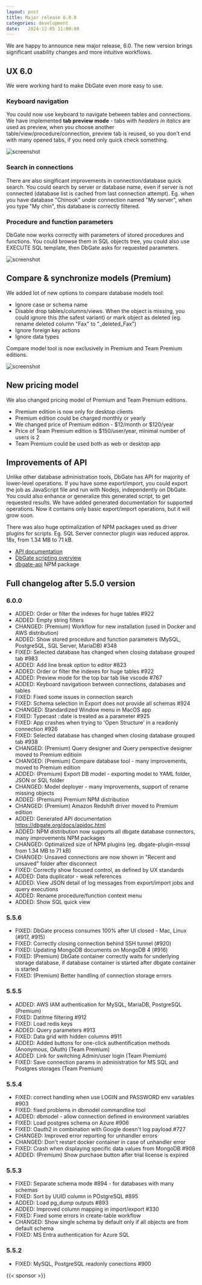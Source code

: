 ```yaml
---
layout: post
title: Major release 6.0.0
categories: development
date:   2024-12-05 11:00:00
---
```


We are happy to announce new major release, 6.0. The new version brings significant usability changes and more intuitive workflows.

<!--more--> 
## UX 6.0
We were working hard to make DbGate even more easy to use.

### Keyboard navigation
You could now use keyboard to navigate between tables and connections. We have implemented <strong>tab preview mode</strong> - tabs with <i>headers in italics</i> are used as preview, when you choose another table/view/procedure/connection, preview tab is reused, so you don't end with many opened tabs, if you need only quick check something.

![screenshot](/screenshots/connsearch.png)

### Search in connections
There are also singificant improvements in connection/database quick search. You could search by server or database name, even if server is not connected (database list is cached from last connection attempt).
Eg. when you have database "Chinook" under connection named "My server", when you type "My chin", this database is correctly filtered. 

### Procedure and function parameters
DbGate now works correctly with parameters of stored procedures and functions. You could browse them in SQL objects tree, you could also use EXECUTE SQL template, then DbGate asks for requested parameters.

![screenshot](/screenshots/sqlpreview.png)


## Compare & synchronize models (Premium)

We added lot of new options to compare database models tool:
- Ignore case or schema name
- Disable drop tables/columns/views. When the object is missing, you could ignore this (the safest variant) or mark object as deleted (eg. rename deleted column "Fax" to "_deleted_Fax")
- Ignore foreign key actions
- Ignore data types

Compare model tool is now exclusively in Premium and Team Premium editions.

![screenshot](/screenshots/comparesettings.png)

## New pricing model
We also changed pricing model of Premium and Team Premium editions. 
- Premium edition is now only for desktop clients
- Premium edition could be charged monthly or yearly
- We changed price of Premium edition - $12/month or $120/year
- Price of Team Premium edition is $150/user/year, minimal number of users is 2
- Team Premium could be used both as web or desktop app

## Improvements of API
Unlike other database administration tools, DbGate has API for majority of lower-level operations. If you have some export/import, you could export the job as JavaScript file and run with Nodejs, independently on DbGate. You could also enhance or generalize this generated script, to get requested results. We have added generated documentation for supported operations. Now it contains only basic export/import operations, but it will grow soon.

There was also huge optimalization of NPM packages used as driver plugins for scripts. Eg. SQL Server connector plugin was reduced approx. 18x, from 1.34 MB to 71 kB.

- [API documentation](/docs/apidoc)
- [DbGate scripting overview](/docs/scripting)
- [dbgate-api](https://www.npmjs.com/package/dbgate-api) NPM package



## Full changelog after 5.5.0 version

### 6.0.0
- ADDED: Order or filter the indexes for huge tables #922
- ADDED: Empty string filters
- CHANGED: (Premium) Workflow for new installation (used in Docker and AWS distribution)
- ADDED: Show stored procedure and function parameters (MySQL, PostgreSQL, SQL Server, MariaDB) #348
- FIXED: Selected database has changed when closing database grouped tab #983
- ADDED: Add line break option to editor #823
- ADDED: Order or filter the indexes for huge tables #922
- ADDED: Preview mode for the top bar tab like vscode #767
- ADDED: Keyboard navigatioon between connections, databases and tables
- FIXED: Fixed some issues in connection search
- FIXED: Schema selection in Export does not provide all schemas #924
- CHANGED: Standardized Window menu in MacOS app
- FIXED: Typecast ::date is treated as a parameter #925
- FIXED: App crashes when trying to 'Open Structure' in a readonly connection #926
- FIXED: Selected database has changed when closing database grouped tab #938
- CHANGED: (Premium) Query designer and Query perspective designer moved to Premium editioin
- CHANGED: (Premium) Compare database tool - many improvements, moved to Premium edition
- ADDED: (Premium) Export DB model - exporting model to YAML folder, JSON or SQL folder
- CHANGED: Model deployer - many improvements, support of rename missing objects
- ADDED: (Premium) Premium NPM distribution
- CHANGED: (Premium) Amazon Redshift driver moved to Premium edition
- ADDED: Generated API documentation https://dbgate.org/docs/apidoc.html
- ADDED: NPM distribution now supports all dbgate database connectors, many improvements NPM packages
- CHANGED: Optimalized size of NPM plugins (eg. dbgate-plugin-mssql from 1.34 MB to 71 kB)
- CHANGED: Unsaved connections are now shown in "Recent and unsaved" folder after disconnect
- FIXED: Correctly show focused control, as defined by UX standards
- ADDED: Data duplicator - weak references
- ADDED: View JSON detail of log messages from export/import jobs and query executions
- ADDED: Rename procedure/function context menu
- ADDED: Show SQL quick view

### 5.5.6
- FIXED: DbGate process consumes 100% after UI closed - Mac, Linux (#917, #915)
- FIXED: Correctly closing connection behind SSH tunnel (#920)
- FIXED: Updating MongoDB documents on MongoDB 4 (#916)
- FIXED: (Premium) DbGate container correctly waits for underlying storage database, if database container is started after dbgate container is started
- FIXED: (Premium) Better handling of connection storage errors

### 5.5.5
- ADDED: AWS IAM authentication for MySQL, MariaDB, PostgreSQL (Premium)
- FIXED: Datitme filtering #912
- FIXED: Load redis keys
- ADDED: Query parameters #913
- FIXED: Data grid with hidden columns #911
- ADDED: Added buttons for one-click authentification methods (Anonymous, OAuth) (Team Premium)
- ADDED: Link for switching Admin/user login (Team Premium)
- FIXED: Save connection params in administration for MS SQL and Postgres storages (Team Premium)

### 5.5.4
- FIXED: correct handling when use LOGIN and PASSWORD env variables #903
- FIXED: fixed problems in dbmodel commandline tool
- ADDED: dbmodel - allow connection defined in environment variables
- FIXED: Load postgres schema on Azure #906
- FIXED: Oauth2 in combination with Google doesn't log payload #727
- CHANGED: Improved error reporting for unhandler errors
- CHANGED: Don't restart docker container in case of unhandler error
- FIXED: Crash when displaying specific data values from MongoDB #908
- ADDED: (Premium) Show purchase button after trial license is expired

### 5.5.3
- FIXED: Separate schema mode #894 - for databases with many schemas
- FIXED: Sort by UUID column in POstgreSQL #895
- ADDED: Load pg_dump outputs #893
- ADDED: Improved column mapping in import/export #330
- FIXED: Fixed some errors in create-table workflow
- CHANGED: Show single schema by default only if all objects are from default schema
- FIXED: MS Entra authentication for Azure SQL

### 5.5.2
- FIXED: MySQL, PostgreSQL readonly conections #900

{{< sponsor >}}
